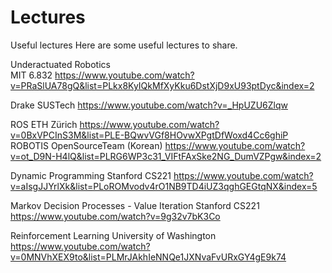 # Lectures
Useful lectures
Here are some useful lectures to share.

Underactuated Robotics  
MIT 6.832 
https://www.youtube.com/watch?v=PRaSlUA78gQ&list=PLkx8KyIQkMfXyKku6DstXjD9xU93ptDyc&index=2

Drake 
SUSTech 
https://www.youtube.com/watch?v=_HpUZU6Zlqw 

ROS
ETH Zürich
https://www.youtube.com/watch?v=0BxVPCInS3M&list=PLE-BQwvVGf8HOvwXPgtDfWoxd4Cc6ghiP
ROBOTIS OpenSourceTeam (Korean)
https://www.youtube.com/watch?v=ot_D9N-H4lQ&list=PLRG6WP3c31_VIFtFAxSke2NG_DumVZPgw&index=2

Dynamic Programming
Stanford CS221
https://www.youtube.com/watch?v=aIsgJJYrlXk&list=PLoROMvodv4rO1NB9TD4iUZ3qghGEGtqNX&index=5

Markov Decision Processes - Value Iteration
Stanford CS221
https://www.youtube.com/watch?v=9g32v7bK3Co

Reinforcement Learning
University of Washington
https://www.youtube.com/watch?v=0MNVhXEX9to&list=PLMrJAkhIeNNQe1JXNvaFvURxGY4gE9k74
